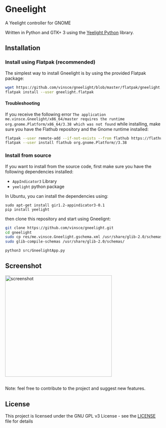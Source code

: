 # Gneelight
A Yeelight controller for GNOME

Written in Python and GTK+ 3 using the [Yeelight Python](https://github.com/skorokithakis/python-yeelight) library.

## Installation

### Install using Flatpak (recommended)
The simplest way to install Gneelight is by using the provided Flatpak package:
```bash
wget https://github.com/vinsce/gneelight/blob/master/flatpak/gneelight.flatpak?raw=true -O gneelight.flatpak
flatpak install --user gneelight.flatpak
```

#### Troubleshooting
If you receive the following error `The application me.vinsce.Gneelight/x86_64/master requires the runtime org.gnome.Platform/x86_64/3.38 which was not found` while installing, make sure you have the Flathub repository and the Gnome runtime installed:
```bash
flatpak --user remote-add --if-not-exists --from flathub https://flathub.org/repo/flathub.flatpakrepo
flatpak --user install flathub org.gnome.Platform//3.38
```

### Install from source
If you want to install from the source code, first make sure you have the following dependencies installed:
- `AppIndicator3` Library
- `yeelight` python package

In Ubuntu, you can install the dependencies using:
```
sudo apt-get install gir1.2-appindicator3-0.1
pip install yeelight
```

then clone this repository and start using Gneelignt:
```bash
git clone https://github.com/vinsce/gneelight.git
cd gneelight
sudo cp res/me.vinsce.Gneelight.gschema.xml /usr/share/glib-2.0/schemas/
sudo glib-compile-schemas /usr/share/glib-2.0/schemas/

python3 src/GneelightApp.py
```

## Screenshot
<img width="345" height="327" align="middle" src="https://i.imgur.com/VA4kaCV.png" alt="screenshot">

##
Note: feel free to contribute to the project and suggest new features.

## License

This project is licensed under the GNU GPL v3 License - see the [LICENSE](LICENSE) file for details
